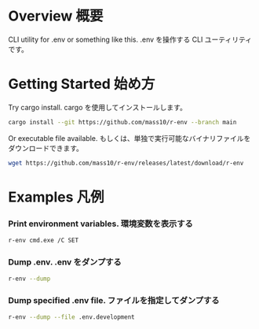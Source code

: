 # Overview 概要

CLI utility for .env or something like this. .env を操作する CLI ユーティリティです。

# Getting Started 始め方

Try cargo install. cargo を使用してインストールします。

```sh
cargo install --git https://github.com/mass10/r-env --branch main
```

Or executable file available. もしくは、単独で実行可能なバイナリファイルをダウンロードできます。

```sh
wget https://github.com/mass10/r-env/releases/latest/download/r-env
```

# Examples 凡例

### Print environment variables. 環境変数を表示する

```sh
r-env cmd.exe /C SET
```

### Dump .env. .env をダンプする

```sh
r-env --dump
```

### Dump specified .env file. ファイルを指定してダンプする

```sh
r-env --dump --file .env.development
```
